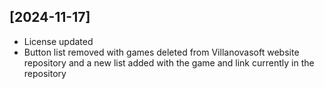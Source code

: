 ## [2024-11-17]
- License updated
- Button list removed with games deleted from Villanovasoft website repository and a new list added with the game and link currently in the repository
